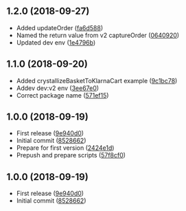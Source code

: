 ## 1.2.0 (2018-09-27)

* Added updateOrder ([fa6d588](https://github.com/snowballdigital/node-klarna/commit/fa6d588))
* Named the return value from v2 captureOrder ([0640920](https://github.com/snowballdigital/node-klarna/commit/0640920))
* Updated dev env ([1e4796b](https://github.com/snowballdigital/node-klarna/commit/1e4796b))



## 1.1.0 (2018-09-20)

* Added crystallizeBasketToKlarnaCart example ([9c1bc78](https://github.com/snowballdigital/node-klarna/commit/9c1bc78))
* Addev dev:v2 env ([3ee67e0](https://github.com/snowballdigital/node-klarna/commit/3ee67e0))
* Correct package name ([571ef15](https://github.com/snowballdigital/node-klarna/commit/571ef15))



## 1.0.0 (2018-09-19)

* First release ([9e940d0](https://github.com/snowballdigital/node-klarna/commit/9e940d0))
* Initial commit ([8528662](https://github.com/snowballdigital/node-klarna/commit/8528662))
* Prepare for first version ([2424e1d](https://github.com/snowballdigital/node-klarna/commit/2424e1d))
* Prepush and prepare scripts ([57f8cf0](https://github.com/snowballdigital/node-klarna/commit/57f8cf0))



## 1.0.0 (2018-09-19)

* First release ([9e940d0](https://github.com/snowballdigital/node-klarna/commit/9e940d0))
* Initial commit ([8528662](https://github.com/snowballdigital/node-klarna/commit/8528662))



